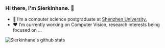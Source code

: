 ### Hi there, I'm Sierkinhane. 👋

- 🌱 I’m a computer science postgraduate at <a href='https://www.szu.edu.cn'>Shenzhen University.</a>
- ❤️ I’m currently working on Computer Vision, research interests being focused on ...

![Sierkinhane's github stats](https://github-readme-stats.anuraghazra1.vercel.app/api?username=Sierkinhane&show_icons=true&theme=cobalt)



<!--
**Sierkinhane/Sierkinhane** is a ✨ _special_ ✨ repository because its `README.md` (this file) appears on your GitHub profile.

Here are some ideas to get you started:

- 🔭 I’m currently working on ...
- 🌱 I’m currently learning ...
- 👯 I’m looking to collaborate on ...
- 🤔 I’m looking for help with ...
- 💬 Ask me about ...
- 📫 How to reach me: ...
- 😄 Pronouns: ...
- ⚡ Fun fact: ...
-->
